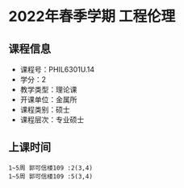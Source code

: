 # 2022年春季学期 工程伦理 






## 课程信息

- 课程号：PHIL6301U.14
- 学分：2
- 教学类型：理论课
- 开课单位：金属所
- 课程类别：硕士
- 课程层次：专业硕士

## 上课时间

```
1~5周 郭可信楼109 :2(3,4)
1~5周 郭可信楼109 :5(3,4)
```

